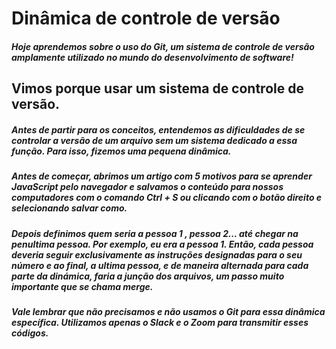 # Dinâmica de controle de versão

##### Hoje aprendemos sobre o uso do Git, um sistema de controle de versão amplamente utilizado no mundo do desenvolvimento de software!

## Vimos porque usar um sistema de controle de versão.

##### Antes de partir para os conceitos, entendemos as dificuldades de se controlar a versão de um arquivo sem um sistema dedicado a essa função. Para isso, fizemos uma pequena dinâmica.

##### Antes de começar, abrimos um artigo com 5 motivos para se aprender JavaScript pelo navegador e salvamos o conteúdo para nossos computadores com o comando Ctrl + S ou clicando com o botão direito e selecionando salvar como.

##### Depois definimos quem seria a pessoa 1 , pessoa 2... até chegar na penultima pessoa. Por exemplo, eu era a pessoa 1. Então, cada pessoa deveria seguir exclusivamente as instruções designadas para o seu número e ao final, a ultima pessoa, e de maneira alternada para cada parte da dinámica, faria a junção dos arquivos, um passo muito importante que se chama merge.

##### Vale lembrar que não precisamos e não usamos o Git para essa dinâmica específica. Utilizamos apenas o Slack e o Zoom para transmitir esses códigos.

